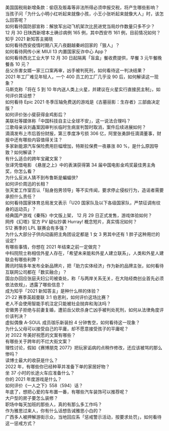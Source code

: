 美国国税局新增条款：偷窃及贩毒等非法所得必须申报交税，将产生哪些影响？  
当孩子问「为什么小明小红听起来就像小孩，小王小张听起来就像大人」时，该怎么回答呢？  
如何看待国防部宣称：解放军出动飞机架次比民进党当局炒作数量只多不少？  
12 月 30 日陕西新增本土确诊病例 165 例，其中西安市 161 例，目前情况如何？  
知乎 2021 新知答主揭晓  
如何看待西安疫情时期八天八夜翻越秦岭回家的「狠人」？  
如何看待网传小米 MIUI 13 内置国家反诈中心 App？  
如何看待西北工业大学 12 月 30 日起隔离「盲盒」餐收费提供，早餐 3 元午餐晚餐各 10 元？  
岳父杀害女婿一家三口案再审，凶手被判死刑，如何看待这一判决结果？  
2021 年工厂难见年轻人，一个 400 员工的工厂几乎没 90 后，如何解读这一现象？  
马斯克称「将在 5 到 10 年内送人类上火星，并建议在火星实行直接民主制」，如何评价其设想？  
如何看待 Epic 2021 冬季压轴免费送的游戏是《古墓丽影：生存者》三部曲决定版？  
如何评价张小斐获得金鸡影后？  
美联社等媒体称「中国科技自主让全球不安」，这一说法合理吗？  
江歌母亲诉刘鑫案因审判长临时生病宣判暂时取消，案件后续进展如何？  
滴滴发布上市后首份财报，第三季度净亏损 306 亿，阿里张勇辞任滴滴董事，财报中还有哪些内容值得关注？  
多家新能源汽车保险费用巨幅增加，特斯拉保费一夜暴涨 80 %，是什么原因导致？如何解读？  
有什么适合的跨年宝藏文案？  
张译凭借电影 《悬崖之上》中的表演获得第 34 届中国电影金鸡奖最佳男主角奖，你怎么看？  
为什么反派人猜不到布鲁斯是蝙蝠侠?  
如何评价周迅的长相？  
张天爱工作室否认「贴身抱男领导」等不实传闻，要求停止侵权行为，造谣者需要承担什么责任？  
如何看待国家体育总局发文表示「U20 国家队及以下各级国家队，严禁征调有纹身的运动员」？  
经典国产游戏《秦殇》中文版上架， 12 月 29 日正式发售，游戏体验如何？  
网传《幻塔》官方 PV 疑似抄袭 Hurray! 概念短片，真实情况如何？  
S12 赛季的 LPL 联赛会有多强？  
为什么大部分子供向动画把主角团设定都是 1 女 3 男其中还有 1 胖子这种用烂的设定?  
有哪些事情，你想在 2021 年结束之前一定做完？  
中科院院士称相信外星人存在，「希望未来能和外星人建立联系」，人类和外星人建联会有哪些利弊？  
腾讯时隔多年发布全新品牌片，把「助力实体经济」作为新的品牌主张，如何看待互联网公司都在「数实融合」？  
国台办回应张庭夫妇公司被查处，称「与两岸关系无关，在大陆经商创业首先必须依法依规」，透露了哪些信息？  
成为知乎「2021 新知答主」是种什么样的体验？  
21-22 赛季英超曼联 3:1 伯恩利，如何评价这场比赛？  
老人不会使用智能手机注定只能被社会抛弃和淘汰吗？  
安徽男子拒绝与前妻复婚，遭前岳父砍杀身亡凶手被判处死刑，如何从法律角度评价该判决？  
虚拟偶像 A-SOUL 成员珈乐新装扮 4 分钟售空，如何看待这一现象？  
为什么父母可以接受自己的平庸，却不愿意接受孩子的平庸呢？  
对 2022 年美好祝愿的文案有哪些？  
有哪些关于跨年的不烂大街文案？  
理性讨论，假如《赛博朋克 2077》把玩家诟病的点稍作修改，还应该被骂的那么惨吗？  
读博士最大的收获是什么？  
2022 年，有哪些你已经种草并准备下单的家居好物？  
坐 37 小时的长途火车应准备什么？  
你的 2021 年度游戏是什么？  
如何评价《一人之下》558（594）话？  
年底了，想把心爱的车布置一番，有哪些汽车装饰可以推荐呢？  
大户型的房子要怎么装修？  
职场中每天加班的那些人，真的有那么多工作吗？  
作为雅思过来人，你有什么话想告诫雅思小白的？  
广西多人被押解游街示众，当地回应系「惩戒警示活动，按要求处罚」，如何看待这一惩戒方式？  
